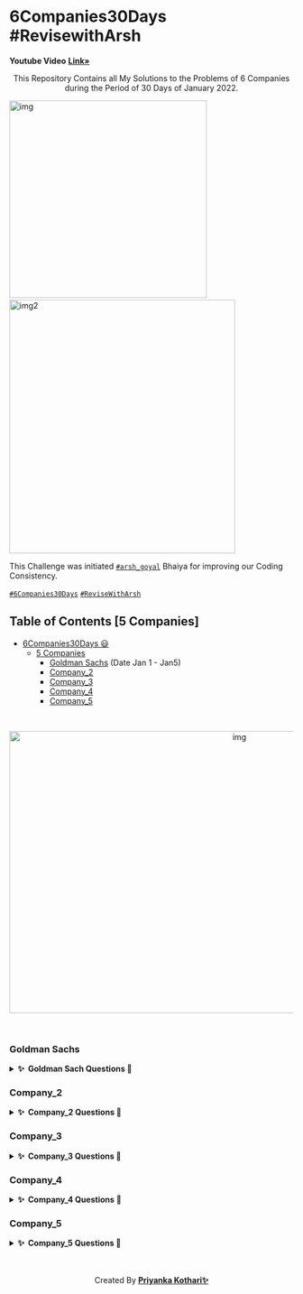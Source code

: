 # 6Companies30Days #RevisewithArsh 

<b>Youtube Video</b> <a href="https://www.youtube.com/watch?v=8ESo_bXhRC4&ab_channel=ArshGoyal"><strong>Link»</strong></a><br/>

<p align="center">
  This Repository Contains all My Solutions to the Problems of 6 Companies during the Period  of 30 Days of January 2022. 
  
  
  <img src="https://cdn.dribbble.com/users/331265/screenshots/2542587/gabi-d.gif" alt="img" width="350" height="350">&nbsp;&nbsp;&nbsp;&nbsp;&nbsp;
   <img src="https://cdn.dribbble.com/users/5448869/screenshots/11964344/media/7c1a55db92d1d015c51ad7595a2b82ff.png?compress=1&resize=400x300" alt="img2" width="400" height="450">
  </p>

  This Challenge was initiated [`#arsh_goyal`](https://twitter.com/arsh_goyal) Bhaiya for improving our Coding Consistency.
  
  [`#6Companies30Days`](https://twitter.com/search?q=6companies30days&src=typed_query)
  [`#ReviseWithArsh`](https://twitter.com/search?q=%23ReviseWithArsh&src=typeahead_click)
  <br/>
</p>

## Table of Contents [5 Companies]

- [6Companies30Days 😃](#6companies30days)
  - [5 Companies](#5-companies)
    - [Goldman Sachs](#goldman-sachs) (Date Jan 1 - Jan5)
    - [Company_2](#company_2)
    - [Company_3](#company_3)
    - [Company_4](#company_4)
    - [Company_5](#company_5)

 </br>
 <p align="center">
 <img  src="https://miro.medium.com/max/1838/1*QazOU42hKH76752hLS99Sw.gif" alt="img" width="800" height="500"></p>
<br/>

### Goldman Sachs

<details>
  <summary><b>✨&nbsp;&nbsp;Goldman&nbsp;Sach&nbsp;Questions 🎉</b></summary>
  <br/>

| Sr.No |                   Question                  | CheckList  |
|:-----:|:-------------------------------------------:|:---------: |
|   1   |           Print Anagrams Together           |   Done     |
|   2   |            Overlapping Rectangles           |   Done     |
|   3   |      Subarray with Product less than k      |   Done     |
|   4   |             Run Length Encoding             |   Done     |
|   5   |                 Ugly Numbers                |   Done     |   
|   6   |      Greatest Common Divisor of Strings     |   Done     | 
|   7   |          Kid which gets Damaged Toy         |   Done     |
|   8   |           Total Decoding Messages           |   Done     |
|   9   |          Number following a pattern         |   Done     |
|   10  | Max 10 numbers in a list having 10M entries |   Done     |
|   11  |          Find Missing And Repeating         |   Done     |
|   12  |      Total Squares in a N*N chessboard      |   Done     |
|   13  |              Decode the string              |   Done     |
|   14  |          Minimum Size Subarray Sum          |   Done     |
|   15  |         Array Pair Sum Divisibility         |   Done     |

</details>

### Company_2

<details>
  <summary><b>✨&nbsp;&nbsp;Company_2&nbsp;Questions 🎉</b></summary>
  <br/>
  
| Sr.No |                   Question                  | CheckList  |   Link   |
|:-----:|:-------------------------------------------:|:---------: |:-------: |
|   1   |          Calculating Maximum Profitr        |   Done     | <a href="https://practice.geeksforgeeks.org/problems/maximum-profit4657/1#">Link</a>   |
|   2   |            Longest Mountain                 |   Done     | <a href="https://leetcode.com/problems/longest-mountain-in-array/">Link</a>   |
|   3   |          IPL 2021 - Match Day 2             |   Done     | <a href="https://practice.geeksforgeeks.org/problems/deee0e8cf9910e7219f663c18d6d640ea0b87f87/1/">Link</a> |
|   4   |     Brackets in Matrix Chain Multiplication |   Done     | <a href="https://practice.geeksforgeeks.org/problems/deee0e8cf9910e7219f663c18d6d640ea0b87f87/1/">Link</a> |
|   5   |             Phone directory                 |   Done     | <a href="https://practice.geeksforgeeks.org/problems/deee0e8cf9910e7219f663c18d6d640ea0b87f87/1/">Link</a> |
|   6   |      Maximum of all subarrays of size k     |   Done     | <a href="https://practice.geeksforgeeks.org/problems/maximum-of-all-subarrays-of-size-k3101/1">Link</a>   | 
|   7   |   First non-repeating character in a stream |   Done     | <a href="https://practice.geeksforgeeks.org/problems/maximum-profit4657/1#">Link</a>   |
|   8   |         Count ways to N'th Stair            |   Done     | <a href="https://practice.geeksforgeeks.org/problems/count-ways-to-nth-stairorder-does-not-matter1322/1/">Link</a>   |
|   9   |          Number following a pattern         |   Done     | <a href="https://practice.geeksforgeeks.org/problems/maximum-profit4657/1#">Link</a>   |
|   10  | Max 10 numbers in a list having 10M entries |   Done     | <a href="https://practice.geeksforgeeks.org/problems/maximum-profit4657/1#">Link</a>   |
|   11  |          Find Missing And Repeating         |   Done     | <a href="https://practice.geeksforgeeks.org/problems/maximum-profit4657/1#">Link</a>   |
|   12  |      Total Squares in a N*N chessboard      |   Done     | <a href="https://practice.geeksforgeeks.org/problems/maximum-profit4657/1#">Link</a>   |
|   13  |              Decode the string              |   Done     | <a href="https://practice.geeksforgeeks.org/problems/maximum-profit4657/1#">Link</a>   | 
|   14  |          Minimum Size Subarray Sum          |   Done     | <a href="https://practice.geeksforgeeks.org/problems/maximum-profit4657/1#">Link</a>   |
|   15  |         Array Pair Sum Divisibility         |   Done     | <a href="https://practice.geeksforgeeks.org/problems/maximum-profit4657/1#">Link</a>   |


</details>

### Company_3

<details>
  <summary><b>✨&nbsp;&nbsp;Company_3&nbsp;Questions 🎉</b></summary>
  <br/>

</details>

### Company_4

<details>
  <summary><b>✨&nbsp;&nbsp;Company_4&nbsp;Questions 🎉</b></summary>
  <br/>


</details>

### Company_5

<details>
  <summary><b>✨&nbsp;&nbsp;Company_5&nbsp;Questions 🎉</b></summary>
  <br/>

</details>
<br/><br/>
<p align="center">Created By <b><a href="https://twitter.com/priyanka751001">Priyanka Kothari✨ </a></b></p>
